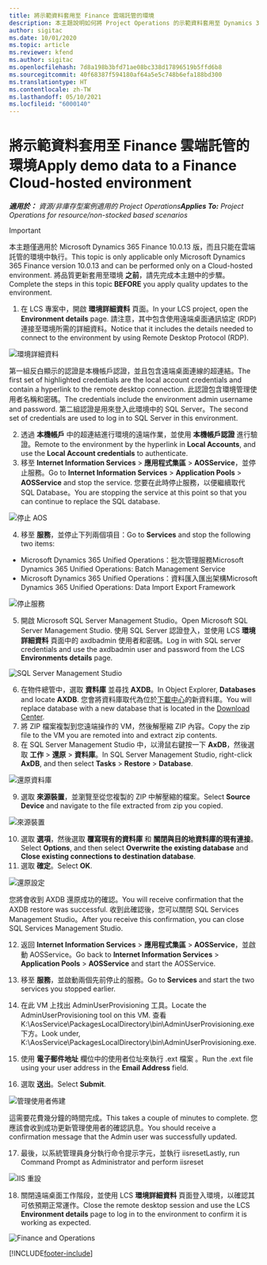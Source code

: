 ```yaml
---
title: 將示範資料套用至 Finance 雲端託管的環境
description: 本主題說明如何將 Project Operations 的示範資料套用至 Dynamics 365 Finance 雲端託管的環境。
author: sigitac
ms.date: 10/01/2020
ms.topic: article
ms.reviewer: kfend
ms.author: sigitac
ms.openlocfilehash: 7d8a198b3bfd71ae08bc338d17896519b5ffd6b8
ms.sourcegitcommit: 40f68387f594180af64a5e5c748b6efa188bd300
ms.translationtype: HT
ms.contentlocale: zh-TW
ms.lasthandoff: 05/10/2021
ms.locfileid: "6000140"
---
```

# <a name="apply-demo-data-to-a-finance-cloud-hosted-environment"></a><span data-ttu-id="06c3e-103">將示範資料套用至 Finance 雲端託管的環境</span><span class="sxs-lookup"><span data-stu-id="06c3e-103">Apply demo data to a Finance Cloud-hosted environment</span></span>

<span data-ttu-id="06c3e-104">_**適用於：** 資源/非庫存型案例適用的 Project Operations_</span><span class="sxs-lookup"><span data-stu-id="06c3e-104">_**Applies To:** Project Operations for resource/non-stocked based scenarios_</span></span>

> [!IMPORTANT]
> <span data-ttu-id="06c3e-105">本主題僅適用於 Microsoft Dynamics 365 Finance 10.0.13 版，而且只能在雲端託管的環境中執行。</span><span class="sxs-lookup"><span data-stu-id="06c3e-105">This topic is only applicable only Microsoft Dynamics 365 Finance version 10.0.13 and can be performed only on a Cloud-hosted environment.</span></span> <span data-ttu-id="06c3e-106">將品質更新套用至環境 **之前**，請先完成本主題中的步驟。</span><span class="sxs-lookup"><span data-stu-id="06c3e-106">Complete the steps in this topic **BEFORE** you apply quality updates to the environment.</span></span>

1. <span data-ttu-id="06c3e-107">在 LCS 專案中，開啟 **環境詳細資料** 頁面。</span><span class="sxs-lookup"><span data-stu-id="06c3e-107">In your LCS project, open the **Environment details** page.</span></span> <span data-ttu-id="06c3e-108">請注意，其中包含使用遠端桌面通訊協定 (RDP) 連接至環境所需的詳細資料。</span><span class="sxs-lookup"><span data-stu-id="06c3e-108">Notice that it includes the details needed to connect to the environment by using Remote Desktop Protocol (RDP).</span></span>

![ 環境詳細資料](./media/1EnvironmentDetails.png)

<span data-ttu-id="06c3e-110">第一組反白顯示的認證是本機帳戶認證，並且包含遠端桌面連線的超連結。</span><span class="sxs-lookup"><span data-stu-id="06c3e-110">The first set of highlighted credentials are the local account credentials and contain a hyperlink to the remote desktop connection.</span></span> <span data-ttu-id="06c3e-111">此認證包含環境管理使用者名稱和密碼。</span><span class="sxs-lookup"><span data-stu-id="06c3e-111">The credentials include the environment admin username and password.</span></span> <span data-ttu-id="06c3e-112">第二組認證是用來登入此環境中的 SQL Server。</span><span class="sxs-lookup"><span data-stu-id="06c3e-112">The second set of credentials are used to log in to SQL Server in this environment.</span></span>

2. <span data-ttu-id="06c3e-113">透過 **本機帳戶** 中的超連結進行環境的遠端作業，並使用 **本機帳戶認證** 進行驗證。</span><span class="sxs-lookup"><span data-stu-id="06c3e-113">Remote to the environment by the hyperlink in **Local Accounts**, and use the **Local Account credentials** to authenticate.</span></span>
3. <span data-ttu-id="06c3e-114">移至 **Internet Information Services** > **應用程式集區** > **AOSService**，並停止服務。</span><span class="sxs-lookup"><span data-stu-id="06c3e-114">Go to **Internet Information Services** > **Application Pools** > **AOSService** and stop the service.</span></span> <span data-ttu-id="06c3e-115">您要在此時停止服務，以便繼續取代 SQL Database。</span><span class="sxs-lookup"><span data-stu-id="06c3e-115">You are stopping the service at this point so that you can continue to replace the SQL database.</span></span>

![停止 AOS](./media/2StopAOS.png)

4. <span data-ttu-id="06c3e-117">移至 **服務**，並停止下列兩個項目：</span><span class="sxs-lookup"><span data-stu-id="06c3e-117">Go to **Services** and stop the following two items:</span></span>

- <span data-ttu-id="06c3e-118">Microsoft Dynamics 365 Unified Operations：批次管理服務</span><span class="sxs-lookup"><span data-stu-id="06c3e-118">Microsoft Dynamics 365 Unified Operations: Batch Management Service</span></span>
- <span data-ttu-id="06c3e-119">Microsoft Dynamics 365 Unified Operations：資料匯入匯出架構</span><span class="sxs-lookup"><span data-stu-id="06c3e-119">Microsoft Dynamics 365 Unified Operations: Data Import Export Framework</span></span>

![停止服務](./media/3StopServices.png)

5. <span data-ttu-id="06c3e-121">開啟 Microsoft SQL Server Management Studio。</span><span class="sxs-lookup"><span data-stu-id="06c3e-121">Open Microsoft SQL Server Management Studio.</span></span> <span data-ttu-id="06c3e-122">使用 SQL Server 認證登入，並使用 LCS **環境詳細資料** 頁面中的 axdbadmin 使用者和密碼。</span><span class="sxs-lookup"><span data-stu-id="06c3e-122">Log in with SQL server credentials and use the axdbadmin user and password from the LCS **Environments details** page.</span></span>

![SQL Server Management Studio](./media/4SSMS.png)

6. <span data-ttu-id="06c3e-124">在物件總管中，選取 **資料庫** 並尋找 **AXDB**。</span><span class="sxs-lookup"><span data-stu-id="06c3e-124">In Object Explorer, **Databases** and locate **AXDB**.</span></span> <span data-ttu-id="06c3e-125">您會將資料庫取代為位於[下載中心](https://download.microsoft.com/download/1/a/3/1a314bd2-b082-4a87-abdc-1ba26c92b63d/ProjOpsDemoDataFOGARelease.zip)的新資料庫。</span><span class="sxs-lookup"><span data-stu-id="06c3e-125">You will replace database with a new database that is located in the [Download Center](https://download.microsoft.com/download/1/a/3/1a314bd2-b082-4a87-abdc-1ba26c92b63d/ProjOpsDemoDataFOGARelease.zip).</span></span> 
7. <span data-ttu-id="06c3e-126">將 ZIP 檔案複製到您遠端操作的 VM，然後解壓縮 ZIP 內容。</span><span class="sxs-lookup"><span data-stu-id="06c3e-126">Copy the zip file to the VM you are remoted into and extract zip contents.</span></span>
8. <span data-ttu-id="06c3e-127">在 SQL Server Management Studio 中，以滑鼠右鍵按一下 **AxDB**，然後選取 **工作** > **還原** > **資料庫**。</span><span class="sxs-lookup"><span data-stu-id="06c3e-127">In SQL Server Management Studio, right-click **AxDB**, and then select **Tasks** > **Restore** > **Database**.</span></span>

![還原資料庫](./media/5RestoreDatabase.png)

9. <span data-ttu-id="06c3e-129">選取 **來源裝置**，並瀏覽至從您複製的 ZIP 中解壓縮的檔案。</span><span class="sxs-lookup"><span data-stu-id="06c3e-129">Select **Source Device** and navigate to the file extracted from zip you copied.</span></span>

![來源裝置](./media/6SourceDevice.png)

10. <span data-ttu-id="06c3e-131">選取 **選項**，然後選取 **覆寫現有的資料庫** 和 **關閉與目的地資料庫的現有連接**。</span><span class="sxs-lookup"><span data-stu-id="06c3e-131">Select **Options**, and then select **Overwrite the existing database** and **Close existing connections to destination database**.</span></span> 
11. <span data-ttu-id="06c3e-132">選取 **確定**。</span><span class="sxs-lookup"><span data-stu-id="06c3e-132">Select **OK**.</span></span>

![還原設定](./media/7RestoreSetting.png)

<span data-ttu-id="06c3e-134">您將會收到 AXDB 還原成功的確認。</span><span class="sxs-lookup"><span data-stu-id="06c3e-134">You will receive confirmation that the AXDB restore was successful.</span></span> <span data-ttu-id="06c3e-135">收到此確認後，您可以關閉 SQL Services Management Studio。</span><span class="sxs-lookup"><span data-stu-id="06c3e-135">After you receive this confirmation, you can close SQL Services Management Studio.</span></span>

12. <span data-ttu-id="06c3e-136">返回 **Internet Information Services** > **應用程式集區** > **AOSService**，並啟動 AOSService。</span><span class="sxs-lookup"><span data-stu-id="06c3e-136">Go back to **Internet Information Services** > **Application Pools** > **AOSService** and start the AOSService.</span></span>
13. <span data-ttu-id="06c3e-137">移至 **服務**，並啟動兩個先前停止的服務。</span><span class="sxs-lookup"><span data-stu-id="06c3e-137">Go to **Services** and start the two services you stopped earlier.</span></span>

14. <span data-ttu-id="06c3e-138">在此 VM 上找出 AdminUserProvisioning 工具。</span><span class="sxs-lookup"><span data-stu-id="06c3e-138">Locate the AdminUserProvisioning tool on this VM.</span></span> <span data-ttu-id="06c3e-139">查看 K:\AosService\PackagesLocalDirectory\bin\AdminUserProvisioning.exe 下方。</span><span class="sxs-lookup"><span data-stu-id="06c3e-139">Look under, K:\AosService\PackagesLocalDirectory\bin\AdminUserProvisioning.exe.</span></span>
15. <span data-ttu-id="06c3e-140">使用 **電子郵件地址** 欄位中的使用者位址來執行 .ext 檔案 。</span><span class="sxs-lookup"><span data-stu-id="06c3e-140">Run the .ext file using your user address in the **Email Address** field.</span></span> 
16. <span data-ttu-id="06c3e-141">選取 **送出**。</span><span class="sxs-lookup"><span data-stu-id="06c3e-141">Select **Submit**.</span></span>

![管理使用者佈建](./media/8AdminUserProvisioning.png)

<span data-ttu-id="06c3e-143">這需要花費幾分鐘的時間完成。</span><span class="sxs-lookup"><span data-stu-id="06c3e-143">This takes a couple of minutes to complete.</span></span> <span data-ttu-id="06c3e-144">您應該會收到成功更新管理使用者的確認訊息。</span><span class="sxs-lookup"><span data-stu-id="06c3e-144">You should receive a confirmation message that the Admin user was successfully updated.</span></span>

17. <span data-ttu-id="06c3e-145">最後，以系統管理員身分執行命令提示字元，並執行 iisreset</span><span class="sxs-lookup"><span data-stu-id="06c3e-145">Lastly, run Command Prompt as Administrator and perform iisreset</span></span>

![IIS 重設](./media/9IISReset.png)

18. <span data-ttu-id="06c3e-147">關閉遠端桌面工作階段，並使用 LCS **環境詳細資料** 頁面登入環境，以確認其可依預期正常運作。</span><span class="sxs-lookup"><span data-stu-id="06c3e-147">Close the remote desktop session and use the LCS **Environment details** page to log in to the environment to confirm it is working as expected.</span></span>

![Finance and Operations](./media/10FinanceAndOperations.png)


[!INCLUDE[footer-include](../includes/footer-banner.md)]